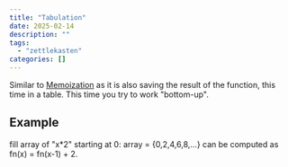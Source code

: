```yaml
---
title: "Tabulation"
date: 2025-02-14
description: ""
tags: 
  - "zettlekasten"
categories: []
---
```


Similar to [Memoization](Memoization.md) as it is also saving the result of the function, this time in a table. This time you try to work "bottom-up". 

## Example
fill array of "x\*2" starting at 0: array = {0,2,4,6,8,...} can be computed as fn(x) = fn(x-1) + 2.
